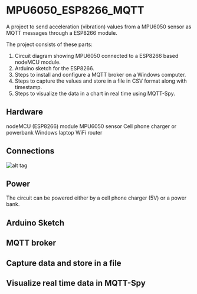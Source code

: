 # MPU6050_ESP8266_MQTT

A project to send acceleration (vibration) values from a MPU6050 sensor as MQTT messages through a ESP8266 module.

The project consists of these parts:
1.  Circuit diagram showing MPU6050 connected to a ESP8266 based nodeMCU module.
2.  Arduino sketch for the ESP8266.
3.  Steps to install and configure a MQTT broker on a Windows computer.
4.  Steps to capture the values and store in a file in CSV format along with timestamp.
5.  Steps to visualize the data in a chart in real time using MQTT-Spy.

## Hardware
nodeMCU (ESP8266) module
MPU6050 sensor
Cell phone charger or powerbank
Windows laptop
WiFi router

## Connections
![alt tag](https://github.com/tangophi/MPU6050_ESP8266_MQTT/blob/master/MPU6050_ESP8266.PNG)

## Power
The circuit can be powered either by a cell phone charger (5V) or a power bank.

## Arduino Sketch

## MQTT broker

## Capture data and store in a file

## Visualize real time data in MQTT-Spy
